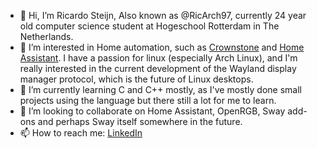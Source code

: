 - 👋 Hi, I’m Ricardo Steijn, Also known as @RicArch97, currently 24 year old computer science student at Hogeschool Rotterdam in The Netherlands. 
- 👀 I’m interested in Home automation, such as [Crownstone](https://github.com/crownstone) and [Home Assistant](https://github.com/home-assistant/core).
I have a passion for linux (especially Arch Linux), and I'm really interested in the current development of the Wayland display manager protocol, which is the future of Linux desktops. 
- 🌱 I’m currently learning C and C++ mostly, as I've mostly done small projects using the language but there still a lot for me to learn.
- 💞️ I’m looking to collaborate on Home Assistant, OpenRGB, Sway add-ons and perhaps Sway itself somewhere in the future.
- 📫 How to reach me: [LinkedIn](https://www.linkedin.com/in/ricardo-steijn-38319b177)

<!---
RicArch97/RicArch97 is a ✨ special ✨ repository because its `README.md` (this file) appears on your GitHub profile.
You can click the Preview link to take a look at your changes.
--->
